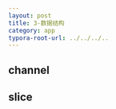 ```yaml
---
layout: post
title: 3-数据结构
category: app
typora-root-url: ../../../..
---
```


## channel

## slice

